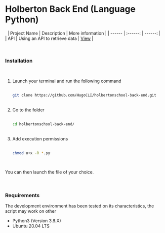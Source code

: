 # Holberton Back End (Language Python)
&nbsp;
| Project Name | Description | More information |
| ------ |  :------: | ------: |
| API | Using an API to retrieve data | [View](api/) |

&nbsp;
### **Installation**
&nbsp;
1. Launch your terminal and run the following command<br><br>
    ```bash
    git clone https://github.com/HugoCLI/holbertonschool-back-end.git
    ```
    <br>
2. Go to the folder<br><br>
    ```bash
    cd holbertonschool-back-end/
    ```
    <br>
3. Add execution permissions<br><br>
    ```bash
    chmod u+x -R *.py
    ```
    <br>
You can then launch the file of your choice.
<br><br><br>
### **Requirements**
The development environment has been tested on its characteristics, the script may work on other<br>
- Python3 (Version 3.8.X)
- Ubuntu 20.04 LTS

